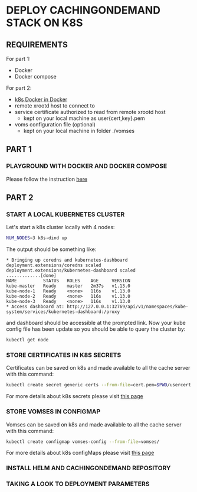# DEPLOY CACHINGONDEMAND STACK ON K8S

## REQUIREMENTS

For part 1:

- Docker
- Docker compose

For part 2:

- [k8s Docker in Docker](https://github.com/kubernetes-sigs/kubeadm-dind-cluster)
- remote xrootd host to connect to
- service certificate authorized to read from remote xrootd host
  - kept on your local machine as user{cert,key}.pem
- voms configuration file (optional)
  - kept on your local machine in folder ./vomses

## PART 1

### PLAYGROUND WITH DOCKER AND DOCKER COMPOSE

Please follow the instruction [here](../DOCKER.md)

## PART 2

### START A LOCAL KUBERNETES CLUSTER

Let's start a k8s cluster locally with 4 nodes:

```bash
NUM_NODES=3 k8s-dind up
```

The output should be something like:

```text
* Bringing up coredns and kubernetes-dashboard 
deployment.extensions/coredns scaled
deployment.extensions/kubernetes-dashboard scaled
.............[done]
NAME          STATUS   ROLES    AGE     VERSION
kube-master   Ready    master   2m37s   v1.13.0
kube-node-1   Ready    <none>   116s    v1.13.0
kube-node-2   Ready    <none>   116s    v1.13.0
kube-node-3   Ready    <none>   116s    v1.13.0
* Access dashboard at: http://127.0.0.1:32769/api/v1/namespaces/kube-system/services/kubernetes-dashboard:/proxy
```

and dashboard should be accessible at the prompted link.
Now your kube config file has been update so you should be able to query the cluster by:

```bash
kubectl get node
```

### STORE CERTIFICATES IN K8S SECRETS

Certificates can be saved on k8s and made available to all the cache server with this command:

```bash
kubectl create secret generic certs --from-file=cert.pem=$PWD/usercert.pem --from-file=key.pem=$PWD/userkey.pem
```

For more details about k8s secrets please visit [this page]()

### STORE VOMSES IN CONFIGMAP

Vomses can be saved on k8s and made available to all the cache server with this command:

```bash
kubectl create configmap vomses-config --from-file=vomses/
```

For more details about k8s configMaps please visit [this page]()

### INSTALL HELM AND CACHINGONDEMAND REPOSITORY



### TAKING A LOOK TO DEPLOYMENT PARAMETERS

